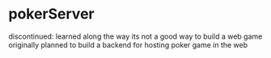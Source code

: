 # pokerServer
discontinued: learned along the way its not a good way to build a web game
originally planned to build a backend for hosting poker game in the web
